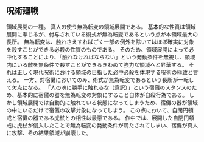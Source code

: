 ## 呪術廻戦
領域展開の一種。
真人の使う無為転変の領域展開である。
基本的な性質は領域展開に準じるが、付与されている術式が無為転変であるという点が本領域最大の長所。
無為転変は、触れさえすればごく一部の例外を除いてはほぼ確実に対象を殺すことができる必殺の性質のものである。
そのため、領域展開によって必中化することにより、「触れなければならない」という発動条件を無視し、領域内にいる敵を無条件で殺すことができるきわめて強力な領域へと昇華する。
それは正しく現代呪術における領域の目指した必中必殺を体現する呪術の極致と言える。
一方、対宿儺においてのみ、術式が無為転変であるという長所が一転して欠点になる。
「人の魂に勝手に触れるな（意訳）」という宿儺のスタンスのため、基本的に宿儺の器を無為転変の対象にすること自体が自殺行為である。
しかし領域展開では自動的に触れている状態になってしまうため、宿儺の器が領域の中にいるだけで宿儺の攻撃対象になってしまう。
この点において、自閉円頓戒と宿儺の器である虎杖との相性は最悪である。
作中では、展開した自閉円頓戒に虎杖が侵入したことで無為転変の発動条件が満たされてしまい、宿儺が真人に攻撃、その結果領域が崩壊した。
